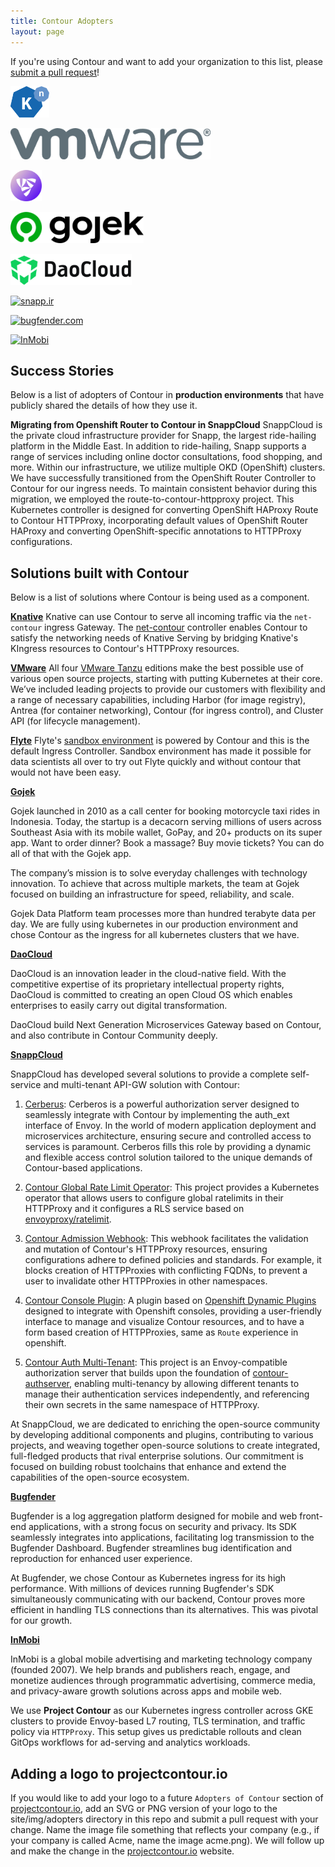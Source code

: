```yaml
---
title: Contour Adopters
layout: page
---
```


If you're using Contour and want to add your organization to this list, please
[submit a pull request][1]!

<a href="https://knative.dev" target="_blank"><img alt="knative.dev" src="../../img/adopters/knative.svg" height="50"></a>


<a href="https://www.vmware.com" target="_blank"><img alt="vmware.com" src="../../img/adopters/VMware-logo-grey.jpg" height="50"></a>

<a href="https://flyte.org/" target="_blank"><img alt="flyte.com" src="../../img/adopters/flyte.png" height="50"></a>

<a href="https://gojek.io/"  target="_blank"><img alt="gojek.io" src="../../img/adopters/gojek.svg" height="50"></a>

<a href="https://daocloud.io/" target="_blank"><img alt="daocloud.io" src="../../img/adopters/daocloud.png" height="50"></a>

<a href="https://snapp.ir/" target="_blank"><img alt="snapp.ir" src="../../img/adopters/snappcloud.png" height="50"></a>

<a href="https://bugfender.com/" target="_blank"><img alt="bugfender.com" src="../../img/adopters/bugfender.svg" height="50"></a>

<a href="https://www.inmobi.com/" target="_blank"><img alt="InMobi" src="../../img/adopters/inmobi.svg" height="50"></a>

## Success Stories

Below is a list of adopters of Contour in **production environments** that have
publicly shared the details of how they use it.

**Migrating from Openshift Router to Contour in SnappCloud**
SnappCloud is the private cloud infrastructure provider for Snapp, the largest ride-hailing platform in the Middle East. In addition to ride-hailing, Snapp supports a range of services including online doctor consultations, food shopping, and more. Within our infrastructure, we utilize multiple OKD (OpenShift) clusters. We have successfully transitioned from the OpenShift Router Controller to Contour for our ingress needs. To maintain consistent behavior during this migration, we employed the route-to-contour-httpproxy project. This Kubernetes controller is designed for converting OpenShift HAProxy Route to Contour HTTPProxy, incorporating default values of OpenShift Router HAProxy and converting OpenShift-specific annotations to HTTPProxy configurations.

## Solutions built with Contour

Below is a list of solutions where Contour is being used as a component.

**[Knative](https://knative.dev)**
Knative can use Contour to serve all incoming traffic via the `net-contour` ingress Gateway. The [net-contour](https://github.com/knative-sandbox/net-contour) controller enables Contour to satisfy the networking needs of Knative Serving by bridging Knative's KIngress resources to Contour's HTTPProxy resources.

**[VMware](https://tanzu.vmware.com/tanzu)**
All four [VMware Tanzu](https://tanzu.vmware.com/content/blog/simplify-your-approach-to-application-modernization-with-4-simple-editions-for-the-tanzu-portfolio) editions make the best possible use of various open source projects, starting with putting Kubernetes at their core. We’ve included leading projects to provide our customers with flexibility and a range of necessary capabilities, including Harbor (for image registry), Antrea (for container networking), Contour (for ingress control), and Cluster API (for lifecycle management).

**[Flyte](https://flyte.org/)**
Flyte's [sandbox environment](https://docs.flyte.org/en/latest/deployment/sandbox.html#deployment-sandbox) is powered by Contour and this is the default Ingress Controller. Sandbox environment has made it possible for data scientists all over to try out Flyte quickly and without contour that would not have been easy.

**[Gojek](https://gojek.io/)**

Gojek launched in 2010 as a call center for booking motorcycle taxi rides in Indonesia. Today, the startup is a decacorn serving millions of users across Southeast Asia with its mobile wallet, GoPay, and 20+ products on its super app. Want to order dinner? Book a massage? Buy movie tickets? You can do all of that with the Gojek app.

The company’s mission is to solve everyday challenges with technology innovation. To achieve that across multiple markets, the team at Gojek focused on building an infrastructure for speed, reliability, and scale.

Gojek Data Platform team processes more than hundred terabyte data per day. We are fully using kubernetes in our production environment and chose Contour as the ingress for all kubernetes clusters that we have.

**[DaoCloud](https://daocloud.io/)**

DaoCloud is an innovation leader in the cloud-native field. With the competitive expertise of its proprietary intellectual property rights, DaoCloud is committed to creating an open Cloud OS which enables enterprises to easily carry out digital transformation.

DaoCloud build Next Generation Microservices Gateway based on Contour, and also contribute in Contour Community deeply.

**[SnappCloud](https://snapp.ir)**

SnappCloud has developed several solutions to provide a complete self-service and multi-tenant API-GW solution with Contour:

1. [Cerberus](https://github.com/snapp-incubator/Cerberus): Cerberos is a powerful authorization server designed to seamlessly integrate with Contour by implementing the auth_ext interface of Envoy. In the world of modern application deployment and microservices architecture, ensuring secure and controlled access to services is paramount. Cerberos fills this role by providing a dynamic and flexible access control solution tailored to the unique demands of Contour-based applications.

2. [Contour Global Rate Limit Operator](https://github.com/snapp-incubator/contour-global-ratelimit-operator): This project provides a Kubernetes operator that allows users to configure global ratelimits in their HTTPProxy and it configures a RLS service based on [envoyproxy/ratelimit](https://github.com/envoyproxy/ratelimit).

3. [Contour Admission Webhook](https://github.com/snapp-incubator/contour-admission-webhook): This webhook facilitates the validation and mutation of Contour's HTTPProxy resources, ensuring configurations adhere to defined policies and standards. For example, it blocks creation of HTTPProxies with conflicting FQDNs, to prevent a user to invalidate other HTTPProxies in other namespaces.

4. [Contour Console Plugin](https://github.com/snapp-incubator/contour-console-plugin): A plugin based on [Openshift Dynamic Plugins](https://www.redhat.com/blog/dynamic-plugins-now-available) designed to integrate with Openshift consoles, providing a user-friendly interface to manage and visualize Contour resources, and to have a form based creation of HTTPProxies, same as `Route` experience in openshift.

5. [Contour Auth Multi-Tenant](https://github.com/snapp-incubator/contour-auth-multi-tenant): This project is an Envoy-compatible authorization server that builds upon the foundation of [contour-authserver](https://github.com/projectcontour/contour-authserver), enabling multi-tenancy by allowing different tenants to manage their authentication services independently, and referencing their own secrets in the same namespace of HTTPProxy.

At SnappCloud, we are dedicated to enriching the open-source community by developing additional components and plugins, contributing to various projects, and weaving together open-source solutions to create integrated, full-fledged products that rival enterprise solutions. Our commitment is focused on building robust toolchains that enhance and extend the capabilities of the open-source ecosystem.

**[Bugfender](https://bugfender.com)**

Bugfender is a log aggregation platform designed for mobile and web front-end applications, with a strong focus on security and privacy. Its SDK seamlessly integrates into applications, facilitating log transmission to the Bugfender Dashboard. Bugfender streamlines bug identification and reproduction for enhanced user experience.

At Bugfender, we chose Contour as Kubernetes ingress for its high performance. With millions of devices running Bugfender's SDK simultaneously communicating with our backend, Contour proves more efficient in handling TLS connections than its alternatives. This was pivotal for our growth.

**[InMobi](https://www.inmobi.com/)**

InMobi is a global mobile advertising and marketing technology company (founded 2007). We help brands and publishers reach, engage, and monetize audiences through programmatic advertising, commerce media, and privacy-aware growth solutions across apps and mobile web.

We use **Project Contour** as our Kubernetes ingress controller across GKE clusters to provide Envoy-based L7 routing, TLS termination, and traffic policy via `HTTPProxy`. This setup gives us predictable rollouts and clean GitOps workflows for ad-serving and analytics workloads.

## Adding a logo to projectcontour.io

If you would like to add your logo to a future `Adopters of Contour` section
of [projectcontour.io][2], add an SVG or PNG version of your logo to the site/img/adopters
directory in this repo and submit a pull request with your change.
Name the image file something that reflects your company
(e.g., if your company is called Acme, name the image acme.png).
We will follow up and make the change in the [projectcontour.io][2] website.

[1]: https://github.com/projectcontour/contour/pulls
[2]: https://projectcontour.io
